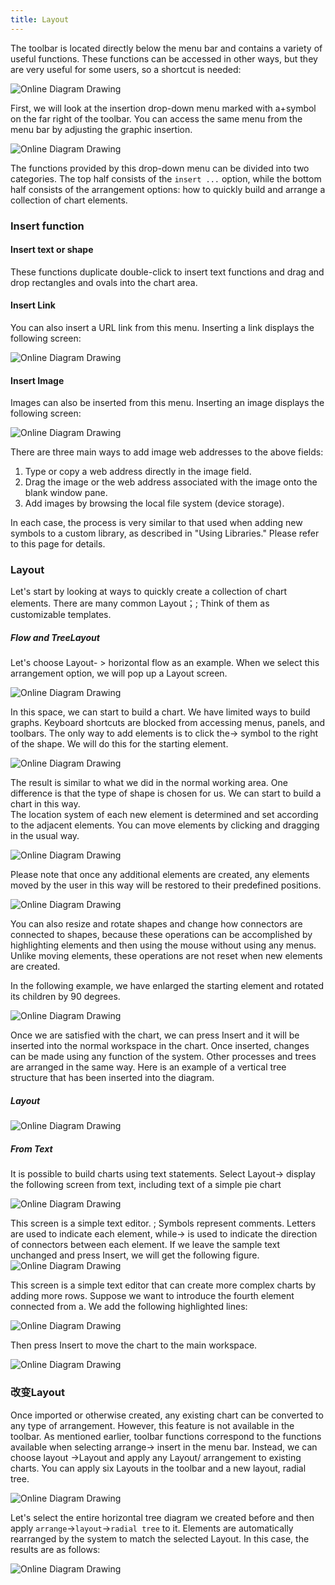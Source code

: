 ```yaml
---
title: Layout
---
```



The toolbar is located directly below the menu bar and contains a variety of useful functions. These functions can be accessed in other ways, but they are very useful for some users, so a shortcut is needed:

![Online Diagram Drawing](/public/themes/freedgo/rang_draw.png 'Layout') 
 
First, we will look at the insertion drop-down menu marked with a+symbol on the far right of the toolbar.
 You can access the same menu from the menu bar by adjusting the graphic insertion.


![Online Diagram Drawing](/public/themes/freedgo/rang_draw1.png 'Layout') 
 
The functions provided by this drop-down menu can be divided into two categories. The top half consists of the `insert ...` option, while the bottom half consists of the arrangement options: how to quickly build and arrange a collection of chart elements.

<script async src="https://pagead2.googlesyndication.com/pagead/js/adsbygoogle.js"></script><ins class="adsbygoogle" style="display:block; text-align:center;" data-ad-layout="in-article" data-ad-format="fluid" data-ad-client="ca-pub-9055212255210230" data-ad-slot="7941459222"></ins> <script>(adsbygoogle = window.adsbygoogle || []).push({});</script>
###	Insert function

####	Insert text or shape

These functions duplicate double-click to insert text functions and drag and drop rectangles and ovals into the chart area.

####	Insert Link

You can also insert a URL link from this menu. Inserting a link displays the following screen:

![Online Diagram Drawing](/public/themes/freedgo/rang_draw2.png "Layout") 
 
####	Insert Image

Images can also be inserted from this menu. Inserting an image displays the following screen:

![Online Diagram Drawing](/public/themes/freedgo/rang_draw3.png "Layout") 

There are three main ways to add image web addresses to the above fields:  
1. Type or copy a web address directly in the image field. 
2. Drag the image or the web address associated with the image onto the blank window pane. 
3. Add images by browsing the local file system (device storage). 

In each case, the process is very similar to that used when adding new symbols to a custom library, as described in "Using Libraries." Please refer to this page for details.

### Layout

Let's start by looking at ways to quickly create a collection of chart elements. There are many common Layout；; Think of them as customizable templates.

##### Flow and TreeLayout
Let's choose Layout- > horizontal flow as an example. When we select this arrangement option, we will pop up a Layout screen.

![Online Diagram Drawing](/public/themes/freedgo/rang_draw4.png "Layout") 
 
In this space, we can start to build a chart. We have limited ways to build graphs. Keyboard shortcuts are blocked from accessing menus, panels, and toolbars. 
The only way to add elements is to click the-> symbol to the right of the shape. We will do this for the starting element.

![Online Diagram Drawing](/public/themes/freedgo/rang_draw5.png "Layout") 
 
The result is similar to what we did in the normal working area. One difference is that the type of shape is chosen for us. We can start to build a chart in this way.   
The location system of each new element is determined and set according to the adjacent elements. You can move elements by clicking and dragging in the usual way.
 
 ![Online Diagram Drawing](/public/themes/freedgo/rang_draw6.png "Layout") 
 
Please note that once any additional elements are created, any elements moved by the user in this way will be restored to their predefined positions.
 
![Online Diagram Drawing](/public/themes/freedgo/rang_draw7.png "Layout") 

You can also resize and rotate shapes and change how connectors are connected to shapes, because these operations can be accomplished by highlighting elements and then using the mouse without using any menus. 
Unlike moving elements, these operations are not reset when new elements are created.  

In the following example, we have enlarged the starting element and rotated its children by 90 degrees.
 
 ![Online Diagram Drawing](/public/themes/freedgo/rang_draw8.png "Layout") 
 
Once we are satisfied with the chart, we can press Insert and it will be inserted into the normal workspace in the chart. Once inserted, changes can be made using any function of the system. 
Other processes and trees are arranged in the same way. Here is an example of a vertical tree structure that has been inserted into the diagram.

 
  
#####	Layout

![Online Diagram Drawing](/public/themes/freedgo/rang_draw9.png "Layout") 
 
##### From Text

It is possible to build charts using text statements. 
Select Layout-> display the following screen from text, including text of a simple pie chart

 
![Online Diagram Drawing](/public/themes/freedgo/rang_draw10.png "Layout") 

This screen is a simple text editor. ; Symbols represent comments. 
Letters are used to indicate each element, while-> is used to indicate the direction of connectors between each element. 
If we leave the sample text unchanged and press Insert, we will get the following figure. 
![Online Diagram Drawing](/public/themes/freedgo/rang_draw11.png "Layout") 

 
This screen is a simple text editor that can create more complex charts by adding more rows. Suppose we want to introduce the fourth element connected from a. We add the following highlighted lines:
 
 ![Online Diagram Drawing](/public/themes/freedgo/rang_draw12.png "Layout") 
 
Then press Insert to move the chart to the main workspace.

 ![Online Diagram Drawing](/public/themes/freedgo/rang_draw13.png "Layout") 

###	改变Layout

Once imported or otherwise created, any existing chart can be converted to any type of arrangement.
 However, this feature is not available in the toolbar.
  As mentioned earlier, toolbar functions correspond to the functions available when selecting arrange-> insert in the menu bar. Instead, we can choose layout ->Layout and apply any Layout/ arrangement to existing charts.
   You can apply six Layouts in the toolbar and a new layout, radial tree.
   
![Online Diagram Drawing](/public/themes/freedgo/rang_draw14.png "Layout") 
 
Let's select the entire horizontal tree diagram we created before and then apply `arrange`->`layout`->`radial tree` to it. Elements are automatically rearranged by the system to match the selected Layout. In this case, the results are as follows:

![Online Diagram Drawing](/public/themes/freedgo/rang_draw15.png "Layout") 
   
